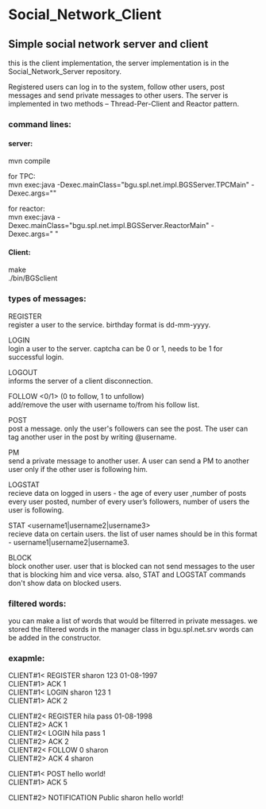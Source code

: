 # Social_Network_Client
## Simple social network server and client
this is the client implementation, the server implementation is in the Social_Network_Server repository.

Registered users can log in to the system, follow other users, post messages and send private messages to other users. 
The server is implemented in two methods – Thread-Per-Client and Reactor pattern. 



### command lines:
#### server:  
mvn compile

for TPC:  
mvn exec:java -Dexec.mainClass="bgu.spl.net.impl.BGSServer.TPCMain" -Dexec.args="<port>"  

for reactor:  
mvn exec:java -Dexec.mainClass="bgu.spl.net.impl.BGSServer.ReactorMain" -Dexec.args="<Num of threads> <port>"  

#### Client:  
make  
./bin/BGSclient <ip> <port>  



### types of messages:  
REGISTER <username> <password> <birthday>  
  register a user to the service. birthday format is dd-mm-yyyy.
  
LOGIN <username> <password> <captcha>  
  login a user to the server. captcha can be 0 or 1, needs to be 1 for successful login.
  
LOGOUT  
  informs the server of a client disconnection.
  
FOLLOW <0/1> <username> (0 to follow, 1 to unfollow)  
  add/remove the user with username to/from his follow list. 
  
POST <my message>  
  post a message. only the user's followers can see the post. The user can tag another user in the post by writing @username.  

PM <username> <my message>  
  send a private message to another user. A user can send a PM to another user only if the other user is following him.  
  
LOGSTAT  
  recieve data on logged in users - the age of every user ,number of posts every user posted, number of every user’s followers, 
  number of users the user is following.  
  
STAT <username1|username2|username3>  
  recieve data on certain users. the list of user names should be in this format - username1|username2|username3.  
  
BLOCK <username>  
  block onother user. user that is blocked can not send messages to the user that is blocking him and vice versa. 
  also, STAT and LOGSTAT commands don't show data on blocked users.  
  

### filtered words:  
you can make a list of words that would be filterred in private messages. 
we stored the filtered words in the manager class in bgu.spl.net.srv
words can be added in the constructor.  
  
### exapmle:  
CLIENT#1< REGISTER sharon 123 01-08-1997  
CLIENT#1> ACK 1  
CLIENT#1< LOGIN sharon 123 1  
CLIENT#1> ACK 2  
  
CLIENT#2< REGISTER hila pass 01-08-1998  
CLIENT#2> ACK 1  
CLIENT#2< LOGIN hila pass 1  
CLIENT#2> ACK 2  
CLIENT#2< FOLLOW 0 sharon  
CLIENT#2> ACK 4 sharon  

CLIENT#1< POST hello world!  
CLIENT#1> ACK 5  

CLIENT#2> NOTIFICATION Public sharon hello world!  
